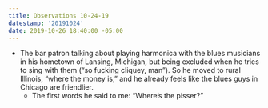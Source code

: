 ```yaml
---
title: Observations 10-24-19
datestamp: '20191024'
date: 2019-10-26 18:40:00 -05:00
---
```


- The bar patron talking about playing harmonica with the blues musicians in his hometown of Lansing, Michigan, but being excluded when he tries to sing with them (“so fucking cliquey, man”). So he moved to rural Illinois, “where the money is,” and he already feels like the blues guys in Chicago are friendlier.
	- The first words he said to me: “Where’s the pisser?”
